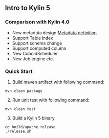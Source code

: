 ## Intro to Kylin 5

### Comparison with Kylin 4.0

- New metadata design [Metadata definition](document/protocol-buffer/metadata.proto)
- Support Table Index
- Support schema change
- Support computed column
- New CuboidScheduler
- New Job engine etc.

### Quick Start

1. Build maven artifact with following command:
```shell
mvn clean package
```

2. Run unit test with following command:

```shell
mvn clean test
```

3. Build a Kylin 5 binary

```shell
cd build/apache_release
./release.sh
```